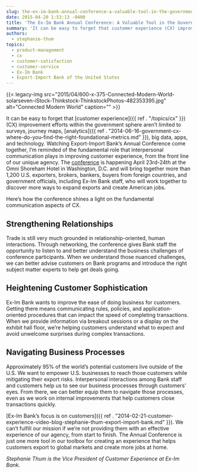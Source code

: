 ```yaml
---
slug: the-ex-im-bank-annual-conference-a-valuable-tool-in-the-government-cx-toolbox
date: 2015-04-20 1:53:13 -0400
title: 'The Ex-Im Bank Annual Conference: A Valuable Tool in the Government CX Toolbox'
summary: 'It can be easy to forget that customer experience (CX) improvement efforts within the government sphere aren’t limited to surveys, journey maps, analytics, big data, apps, and technology. Watching Export-Import Bank’s Annual Conference come together, I’m reminded of the fundamental role that interpersonal communication plays in improving customer experience, from the front line of our'
authors:
  - stephanie-thum
topics:
  - product-management
  - cx
  - customer-satisfaction
  - customer-service
  - Ex-Im Bank
  - Export-Import Bank of the United States
---
```


{{< legacy-img src="2015/04/600-x-375-Connected-Modern-World-solarseven-iStock-Thinkstock-ThinkstockPhotos-482353395.jpg" alt="Connected Modern World" caption="" >}} 

It can be easy to forget that [customer experience]({{ ref . "/topics/cx" }}) (CX) improvement efforts within the government sphere aren’t limited to surveys, journey maps, [analytics]({{ ref . "2014-06-16-government-cx-where-do-you-find-the-right-foundational-metrics.md" }}), big data, apps, and technology. Watching Export-Import Bank’s Annual Conference come together, I’m reminded of the fundamental role that interpersonal communication plays in improving customer experience, from the front line of our unique agency. The [conference](http://www.exim.gov/newsandevents/events/annualconference/2015/) is happening April 23rd-24th at the Omni Shoreham Hotel in Washington, D.C. and will bring together more than 1,200 U.S. exporters, brokers, bankers, buyers from foreign countries, and government officials, including Ex-Im Bank staff, who will work together to discover more ways to expand exports and create American jobs.

Here’s how the conference shines a light on the fundamental communication aspects of CX.

## Strengthening Relationships

Trade is still very much grounded in relationship-oriented, human interactions. Through networking, the conference gives Bank staff the opportunity to listen to and better understand the business challenges of conference participants. When we understand those nuanced challenges, we can better advise customers on Bank programs and introduce the right subject matter experts to help get deals going.

## Heightening Customer Sophistication

Ex-Im Bank wants to improve the ease of doing business for customers. Getting there means communicating rules, policies, and application-oriented procedures that can impact the speed of completing transactions. When we provide information via breakout sessions or a display on the exhibit hall floor, we’re helping customers understand what to expect and avoid unwelcome surprises during complex transactions.

## Navigating Business Processes

Approximately 95% of the world&#8217;s potential customers live outside of the U.S. We want to empower U.S. businesses to reach those customers while mitigating their export risks. Interpersonal interactions among Bank staff and customers help us to see our business processes through customers&#8217; eyes. From there, we can better equip them to navigate those processes, even as we work on internal improvements that help customers close transactions quickly.

[Ex-Im Bank&#8217;s focus is on customers]({{ ref . "2014-02-21-customer-experience-video-blog-stephanie-thum-export-import-bank.md" }}). We can&#8217;t fulfill our mission if we&#8217;re not providing them with an effective experience of our agency, from start to finish. The Annual Conference is just one more tool in our toolbox for creating an experience that helps customers export to global markets and create more jobs at home.

_Stephanie Thum is the Vice President of Customer Experience at Ex-Im Bank._